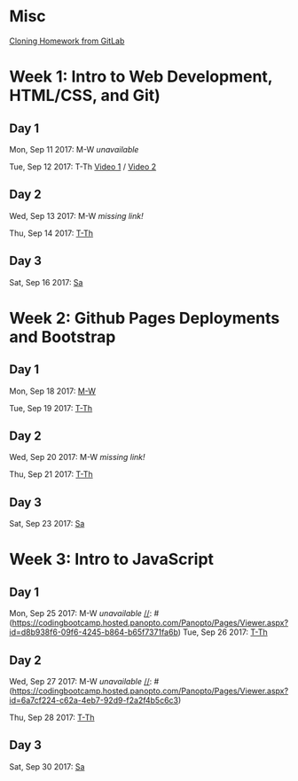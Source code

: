 # Misc
[Cloning Homework from GitLab](https://codingbootcamp.hosted.panopto.com/Panopto/Pages/Viewer.aspx?id=aebbfab4-ac5e-4bdd-9ba4-5bf462dc9dfa)



# Week 1: Intro to Web Development, HTML/CSS, and Git)
## Day 1
Mon, Sep 11 2017: M-W *unavailable*

Tue, Sep 12 2017: T-Th 
[Video 1](https://codingbootcamp.hosted.panopto.com/Panopto/Pages/Viewer.aspx?id=e9a30c5d-ee49-4eb9-a18c-2785d1bc3591) /
[Video 2](https://codingbootcamp.hosted.panopto.com/Panopto/Pages/Viewer.aspx?id=f6dc4455-45ea-4aa3-b018-7202f96b4287)

## Day 2
Wed, Sep 13 2017: M-W *missing link!*

Thu, Sep 14 2017: [T-Th](https://codingbootcamp.hosted.panopto.com/Panopto/Pages/Viewer.aspx?id=2411d1d5-4431-4c76-9159-fa9122605488)

## Day 3
Sat, Sep 16 2017: [Sa](https://codingbootcamp.hosted.panopto.com/Panopto/Pages/Viewer.aspx?id=9d58497a-2466-482a-8b70-ac3f63623fe6)




# Week 2: Github Pages Deployments and Bootstrap
## Day 1
Mon, Sep 18 2017: [M-W](https://codingbootcamp.hosted.panopto.com/Panopto/Pages/Viewer.aspx?id=7f1e6443-ad1f-4e88-b41b-71a632b37b21)

Tue, Sep 19 2017: [T-Th](https://codingbootcamp.hosted.panopto.com/Panopto/Pages/Viewer.aspx?id=1f1d9a67-7a09-4da4-b087-6b82e551d6b6)

## Day 2
Wed, Sep 20 2017: M-W *missing link!*

Thu, Sep 21 2017: [T-Th](https://codingbootcamp.hosted.panopto.com/Panopto/Pages/Viewer.aspx?id=4b100463-ad83-46e8-9dbb-a47e6dbc35b5)

## Day 3
Sat, Sep 23 2017: [Sa](https://codingbootcamp.hosted.panopto.com/Panopto/Pages/Viewer.aspx?id=92441234-3471-4317-80ef-5311af95e237)




# Week 3: Intro to JavaScript
## Day 1
Mon, Sep 25 2017: M-W *unavailable*
[//]: # (https://codingbootcamp.hosted.panopto.com/Panopto/Pages/Viewer.aspx?id=d8b938f6-09f6-4245-b864-b65f7371fa6b)
Tue, Sep 26 2017: [T-Th](https://codingbootcamp.hosted.panopto.com/Panopto/Pages/Viewer.aspx?id=53bc0c64-82ae-4fb2-bf98-d62ce2e1edf5)

## Day 2
Wed, Sep 27 2017: M-W *unavailable*
[//]: # (https://codingbootcamp.hosted.panopto.com/Panopto/Pages/Viewer.aspx?id=6a7cf224-c62a-4eb7-92d9-f2a2f4b5c6c3)

Thu, Sep 28 2017: [T-Th](https://codingbootcamp.hosted.panopto.com/Panopto/Pages/Viewer.aspx?id=cfb6e4f5-8fdb-450d-80bb-8362d64c90d8)

## Day 3
Sat, Sep 30 2017: [Sa](https://codingbootcamp.hosted.panopto.com/Panopto/Pages/Viewer.aspx?id=1ff6c86e-c973-4bf6-bf6a-7b0e81a60419)



[//]: # (# Week 4: Intro to JavaScript)
[//]: # (## Day 1)
[//]: # (Mon, Oct xx 2017: M-W *missing link!*)
[//]: # (Tue, Oct xx 2017: T-Th *missing link!*)

[//]: # (## Day 2)
[//]: # (Wed, Oct xx 2017: M-W *missing link!*)
[//]: # (Thu, Oct xx 2017: T-Th *missing link!*)

[//]: # (## Day 3)
[//]: # (Sat, Oct xx 2017: Sa *missing link!*)
